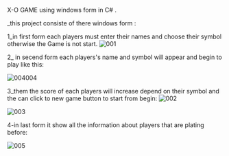 X-O GAME using windows form in C# .

_this project consiste of there windows form :

1_in first form each players must enter their names and choose their symbol otherwise the Game is not start.
![001](https://github.com/AlaaALsayed231/MY-GAME-X-O/assets/110902164/f8f75223-aa00-4689-b1de-392d7d669854)

2_ in secend form each players's name and symbol will appear and begin to play like this:

![004004](https://github.com/AlaaALsayed231/MY-GAME-X-O/assets/110902164/f6254fd9-0563-40b4-b8f4-c44b01a2f0a7)

3_them the score of each players will increase depend on their symbol and the can click to new game button to start from begin:
![002](https://github.com/AlaaALsayed231/MY-GAME-X-O/assets/110902164/7687b749-aed3-4f95-a73e-90f5ea88dfb6)

![003](https://github.com/AlaaALsayed231/MY-GAME-X-O/assets/110902164/e855c439-dddc-4993-a707-fb259d47dae4)

4-in last form it show all the information about players that are plating before:

![005](https://github.com/AlaaALsayed231/MY-GAME-X-O/assets/110902164/725a7fd7-790d-43ad-9c83-e732cbbfb20d)
